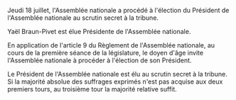Jeudi 18 juillet, l'Assemblée nationale a procédé à l'élection du Président de l'Assemblée nationale au scrutin secret à la tribune.

Yaël Braun-Pivet est élue Présidente de l'Assemblée nationale.

En application de l'article 9 du Règlement de l'Assemblée nationale, au cours de la première séance de la législature, le doyen d'âge invite l'Assemblée nationale à procéder à l'élection de son Président.

Le Président de l'Assemblée nationale est élu au scrutin secret à la tribune. Si la majorité absolue des suffrages exprimés n'est pas acquise aux deux premiers tours, au troisième tour la majorité relative suffit.
